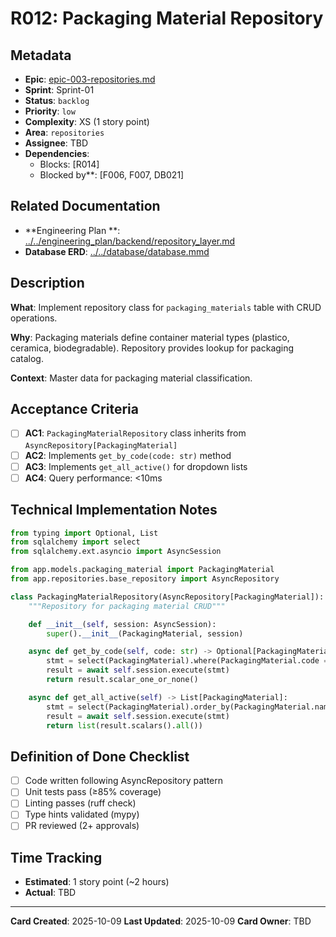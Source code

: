 # R012: Packaging Material Repository

## Metadata

- **Epic**: [epic-003-repositories.md](../../02_epics/epic-003-repositories.md)
- **Sprint**: Sprint-01
- **Status**: `backlog`
- **Priority**: `low`
- **Complexity**: XS (1 story point)
- **Area**: `repositories`
- **Assignee**: TBD
- **Dependencies**:
    - Blocks: [R014]
    - Blocked by**: [F006, F007, DB021]

## Related Documentation

- **Engineering Plan
  **: [../../engineering_plan/backend/repository_layer.md](../../engineering_plan/backend/repository_layer.md)
- **Database ERD**: [../../database/database.mmd](../../database/database.mmd#L145-L150)

## Description

**What**: Implement repository class for `packaging_materials` table with CRUD operations.

**Why**: Packaging materials define container material types (plastico, ceramica, biodegradable).
Repository provides lookup for packaging catalog.

**Context**: Master data for packaging material classification.

## Acceptance Criteria

- [ ] **AC1**: `PackagingMaterialRepository` class inherits from
  `AsyncRepository[PackagingMaterial]`
- [ ] **AC2**: Implements `get_by_code(code: str)` method
- [ ] **AC3**: Implements `get_all_active()` for dropdown lists
- [ ] **AC4**: Query performance: <10ms

## Technical Implementation Notes

```python
from typing import Optional, List
from sqlalchemy import select
from sqlalchemy.ext.asyncio import AsyncSession

from app.models.packaging_material import PackagingMaterial
from app.repositories.base_repository import AsyncRepository

class PackagingMaterialRepository(AsyncRepository[PackagingMaterial]):
    """Repository for packaging material CRUD"""

    def __init__(self, session: AsyncSession):
        super().__init__(PackagingMaterial, session)

    async def get_by_code(self, code: str) -> Optional[PackagingMaterial]:
        stmt = select(PackagingMaterial).where(PackagingMaterial.code == code)
        result = await self.session.execute(stmt)
        return result.scalar_one_or_none()

    async def get_all_active(self) -> List[PackagingMaterial]:
        stmt = select(PackagingMaterial).order_by(PackagingMaterial.name)
        result = await self.session.execute(stmt)
        return list(result.scalars().all())
```

## Definition of Done Checklist

- [ ] Code written following AsyncRepository pattern
- [ ] Unit tests pass (≥85% coverage)
- [ ] Linting passes (ruff check)
- [ ] Type hints validated (mypy)
- [ ] PR reviewed (2+ approvals)

## Time Tracking

- **Estimated**: 1 story point (~2 hours)
- **Actual**: TBD

---

**Card Created**: 2025-10-09
**Last Updated**: 2025-10-09
**Card Owner**: TBD
